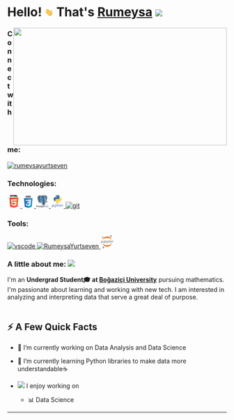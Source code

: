 <h1> Hello! <img src="https://raw.githubusercontent.com/ABSphreak/ABSphreak/master/gifs/Hi.gif" width="20px"> That's <a href="https://github.com/rumeysayurtseven">Rumeysa</a> <img src="https://emojis.slackmojis.com/emojis/images/1531849430/4246/blob-sunglasses.gif?1531849430" width="20px"></h1>
</h1>
<img width="490" height="270" src="https://media.giphy.com/media/9B8wYztAoe1zO/source.gif" align=right>
<h3 align="left">Connect with me:</h3>
<p align="left">
<a href="https://www.linkedin.com/in/rumeysayurtseven/" target="blank"><img align="center" src="https://velanovascular.com/wp-content/uploads/2020/06/LinkedIn.png" alt="rumeysayurtseven" height="30" width="30" /></a>
</p>

<h3 align="left">Technologies:</h3>
<p align="left"> 
<a href="https://www.w3.org/html/" target="_blank"> <img src="https://raw.githubusercontent.com/devicons/devicon/master/icons/html5/html5-original-wordmark.svg" alt="html5" width="30" height="30"/> </a> 
<a href="https://www.w3schools.com/css/" target="_blank"> <img src="https://raw.githubusercontent.com/devicons/devicon/master/icons/css3/css3-original-wordmark.svg" alt="css3" width="28" height="28"/> </a> 
<a href="https://www.postgresql.org" target="_blank"> <img src="https://raw.githubusercontent.com/devicons/devicon/master/icons/postgresql/postgresql-original-wordmark.svg" alt="postgresql" width="30" height="30"/> </a>
<a href="https://www.python.org" target="_blank"> <img src="https://raw.githubusercontent.com/devicons/devicon/master/icons/python/python-original-wordmark.svg" alt="python" width="30" height="30"/> </a>
<a href="https://git-scm.com/" target="_blank"> <img src="https://www.vectorlogo.zone/logos/git-scm/git-scm-icon.svg" alt="git" width="30" height="30"/> </a>

<h3 align="left">Tools:</h3>
<a href="https://code.visualstudio.com/" target="_blank"> <img src="https://upload.wikimedia.org/wikipedia/commons/thumb/9/9a/Visual_Studio_Code_1.35_icon.svg/1024px-Visual_Studio_Code_1.35_icon.svg.png" alt="vscode" width="30" height="30"/> </a>
<a href="https://app.patika.dev/rumeysayurtseven" target="blank"><img src="https://uploads-ssl.webflow.com/6097e0eca1e87557da031fef/609859a191abe5d64b17fed3_Patika%20logo.png" alt="RumeysaYurtseven" height="30" width="30" /> </a>
<a href="https://www.jupyter.org" target="_blank"> <img src="https://raw.githubusercontent.com/devicons/devicon/master/icons/jupyter/jupyter-original-wordmark.svg" alt="jupyter" width="30" height="30"/> </a>

</p>

### A little about me:  <img src="https://media.giphy.com/media/VgCDAzcKvsR6OM0uWg/giphy.gif" width="50"> 
I'm an **Undergrad Student🎓 at [Boğaziçi University](http://www.boun.edu.tr)** pursuing mathematics. I'm passionate about learning and working with new tech. I am interested in analyzing and interpreting data that serve a great deal of purpose. <br/><br/>




## ⚡️ A Few Quick Facts

- 🔭 I’m currently working on Data Analysis and Data Science
- 🌱 I’m currently learning Python libraries to make data more understandable☕


- <img src="https://media.giphy.com/media/WUlplcMpOCEmTGBtBW/giphy.gif" width="30">  I enjoy working on
  - 📊 Data Science



</details>

<!-- 
 github actions
python
-->
<hr/>




<!--
**rumeysayurtseven/rumeysayurtseven** is a ✨ _special_ ✨ repository because its `README.md` (this file) appears on your GitHub profile.

Here are some ideas to get you started:

- 🔭 I’m currently working on ...
- 🌱 I’m currently learning ...
- 👯 I’m looking to collaborate on ...
- 🤔 I’m looking for help with ...
- 💬 Ask me about ...
- 📫 How to reach me: ...
- 😄 Pronouns: ...
- ⚡ Fun fact: ...
-->

